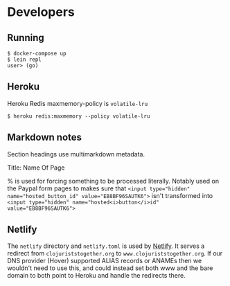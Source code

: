 # Developers

## Running

```console
$ docker-compose up
$ lein repl
user> (go)
```

## Heroku

Heroku Redis maxmemory-policy is `volatile-lru`

```console
$ heroku redis:maxmemory --policy volatile-lru
```

## Markdown notes

Section headings use multimarkdown metadata.

Title: Name Of Page



% is used for forcing something to be processed literally. Notably used on the Paypal form pages to makes sure that `<input type="hidden" name="hosted_button_id" value="EB8BF96SAUTK6">` isn't transformed into `<input type="hidden" name="hosted<i>button</i>id" value="EB8BF96SAUTK6">`

## Netlify

The `netlify` directory and `netlify.toml` is used by [Netlify](https://www.netlify.com). It serves a redirect from `clojuriststogether.org` to `www.clojuriststogether.org`. If our DNS provider (Hover) supported ALIAS records or ANAMEs then we wouldn't need to use this, and could instead set both www and the bare domain to both point to Heroku and handle the redirects there.  
